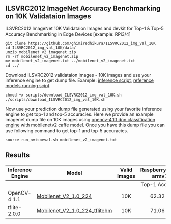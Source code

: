 ## ILSVRC2012 ImageNet Accuracy Benchmarking on 10K Validataion Images

ILSVRC2012 ImageNet 10K Validataion Images and devkit for Top-1 & Top-5 Accuracy Benchmarking in Edge Devices [example: RPi3/4]  
  
```
git clone https://github.com/ghimiredhikura/ILSVRC2012_img_val_10K
cd ILSVRC2012_img_val_10K/data/
unzip mobilenet_v2_imagenet.zip
rm -rf mobilenet_v2_imagenet.zip
mv mobilenet_v2_imagenet.txt ../mobilenet_v2_imagenet.txt
cd ../
```

Download ILSVRC2012 validataion images - 10K images and use your inference engine to get dump file. 
Example: [inference script](https://gitlab.com/bonseyes/misc/devplatform-rasberrypi3/blob/master/benchmark/frameworks/opencv-4/benchmark/benchmark-nviso/benchmark_imagenet_eval.cpp), [reference models running scipt](https://gitlab.com/bonseyes/misc/devplatform-rasberrypi3/blob/master/benchmark/frameworks/opencv-4/imagenet_eval.sh). 

```
chmod +x scripts/download_ILSVRC2012_img_val_10K.sh
./scripts/download_ILSVRC2012_img_val_10K.sh
```

Now use your prediction dump file generated using your favorite inference engine to get top-1 and top-5 accuracies. Here we provide an example imagenet dump file on 10K images using [opencv-4.1.1 dnn classification engine](https://gitlab.com/bonseyes/misc/devplatform-rasberrypi3/blob/master/benchmark/frameworks/opencv-4/benchmark/benchmark-nviso/benchmark_imagenet_eval.cpp) with mobilenetv2 caffe model. Once you have this dump file you can use following command to get top-1 and top-5 accuracies. 
```
source run_nvisoeval.sh mobilenet_v2_imagenet.txt
```

## **Results**

| **Inference Engine**| **Model**  	  | **Valid Images** |  **RaspberryPi4B-armv7l**| **RaspberryPi4B-armv7l** | **RaspberryPi4B-aarch64**  | **RaspberryPi4B-aarch64** |
|------------  | ------------- | :---------: | :---------:   | :---------: |:---------: |:---------: |
|      	              |               |    | Top-1 Accuracy | Top-5 Accuracy | Top-1 Accuracy | Top-5 Accuracy| 
| OpenCV-4 1.1    | [Mobilenet_V2_1.0_224](https://github.com/shicai/MobileNet-Caffe)| 10K |   62.32 %   | 84.04 %       |               |              |
| tflite-2.0.0    | [Mobilenet_V2_1.0_224_tflitehm](https://storage.googleapis.com/download.tensorflow.org/models/tflite_11_05_08/mobilenet_v2_1.0_224.tgz)| 10K |   71.06 %   | 90.10 %       |               |              |